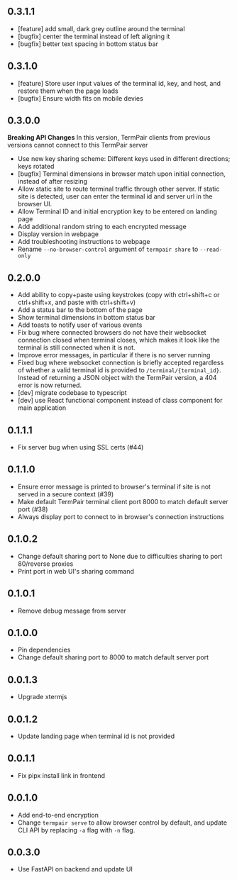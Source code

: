 ## 0.3.1.1
* [feature] add small, dark grey outline around the terminal
* [bugfix] center the terminal instead of left aligning it
* [bugfix] better text spacing in bottom status bar

## 0.3.1.0
* [feature] Store user input values of the terminal id, key, and host, and restore them when the page loads
* [bugfix] Ensure width fits on mobile devies

## 0.3.0.0
**Breaking API Changes**
In this version, TermPair clients from previous versions cannot connect to this TermPair server

* Use new key sharing scheme: Different keys used in different directions; keys rotated
* [bugfix] Terminal dimensions in browser match upon initial connection, instead of after resizing
* Allow static site to route terminal traffic through other server. If static site is detected, user can enter the terminal id and server url in the browser UI.
* Allow Terminal ID and initial encryption key to be entered on landing page
* Add additional random string to each encrypted message
* Display version in webpage
* Add troubleshooting instructions to webpage
* Rename `--no-browser-control` argument of `termpair share` to `--read-only`

## 0.2.0.0
* Add ability to copy+paste using keystrokes (copy with ctrl+shift+c or ctrl+shift+x, and paste with ctrl+shift+v)
* Add a status bar to the bottom of the page
* Show terminal dimensions in bottom status bar
* Add toasts to notify user of various events
* Fix bug where connected browsers do not have their websocket connection closed when terminal closes, which makes it look like the terminal is still connected when it is not.
* Improve error messages, in particular if there is no server running
* Fixed bug where websocket connection is briefly accepted regardless of whether a valid terminal id is provided to `/terminal/{terminal_id}`. Instead of returning a JSON object with the TermPair version, a 404 error is now returned.
* [dev] migrate codebase to typescript
* [dev] use React functional component instead of class component for main application

## 0.1.1.1
* Fix server bug when using SSL certs (#44)

## 0.1.1.0
* Ensure error message is printed to browser's terminal if site is not served in a secure context (#39)
* Make default TermPair terminal client port 8000 to match default server port (#38)
* Always display port to connect to in browser's connection instructions

## 0.1.0.2
* Change default sharing port to None due to difficulties sharing to port 80/reverse proxies
* Print port in web UI's sharing command

## 0.1.0.1
* Remove debug message from server

## 0.1.0.0

* Pin dependencies
* Change default sharing port to 8000 to match default server port

## 0.0.1.3

* Upgrade xtermjs

## 0.0.1.2

* Update landing page when terminal id is not provided

## 0.0.1.1

* Fix pipx install link in frontend

## 0.0.1.0

* Add end-to-end encryption
* Change `termpair serve` to allow browser control by default, and update CLI API by replacing `-a` flag with `-n` flag.

## 0.0.3.0

* Use FastAPI on backend and update UI
